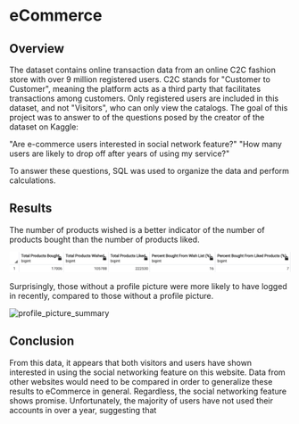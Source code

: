 # eCommerce

## Overview

The dataset contains online transaction data from an online C2C fashion store with over 9 million registered users. C2C stands for "Customer to Customer", meaning the platform acts as a third party that facilitates transactions among customers. Only registered users are included in this dataset, and not "Visitors", who can only view the catalogs. The goal of this project was to answer to of the questions posed by the creator of the dataset on Kaggle:

"Are e-commerce users interested in social network feature?"
"How many users are likely to drop off after years of using my service?"

To answer these questions, SQL was used to organize the data and perform calculations.

## Results

The number of products wished is a better indicator of the number of products bought than the number of products liked. 

![product_summary](product_summary.png)

Surprisingly, those without a profile picture were more likely to have logged in recently, compared to those without a profile picture.

![profile_picture_summary](profile_picture_summary.png)


## Conclusion

From this data, it appears that both visitors and users have shown interested in using the social networking feature on this website. Data from other websites would need to be compared in order to generalize these results to eCommerce in general. Regardless, the social networking feature shows promise. Unfortunately, the majority of users have not used their accounts in over a year, suggesting that 

